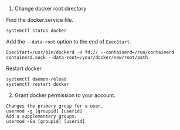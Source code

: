 1. Change docker root directory  

Find the docker.service file.  
```
systemctl status docker
```
Add the `--data-root` option to the end of `ExecStart`.  
```
ExecStart=/usr/bin/dockerd -H fd:// --containerd=/run/containerd containerd.sock --data-root=/your/docker/new/root/path
```
Restart docker  
```
systemctl daemon-reload
systemctl restart docker
```

2. Grant docker permission to your account.  
```
Changes the primary group for a user.
usermod -g [groupid] [userid]
Add a supplementary groups.
usermod -Ga [groupid] [userid]
```
